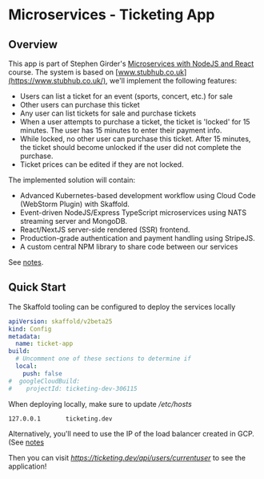 # Microservices - Ticketing App

## Overview

This app is part of Stephen Girder's [Microservices with NodeJS and React](https://www.udemy.com/course/microservices-with-node-js-and-react)
course. The system is based on [www.stubhub.co.uk](https://www.stubhub.co.uk/), we'll implement the following
features:

* Users can list a ticket for an event (sports, concert, etc.) for sale
* Other users can purchase this ticket
* Any user can list tickets for sale and purchase tickets
* When a user attempts to purchase a ticket, the ticket is 'locked' for 15 minutes. The user has 15 minutes
to enter their payment info.
* While locked, no other user can purchase this ticket. After 15 minutes, the ticket should become unlocked if
the user did not complete the purchase.
* Ticket prices can be edited if they are not locked.

The implemented solution will contain:

* Advanced Kubernetes-based development workflow using Cloud Code (WebStorm Plugin) with Skaffold.
* Event-driven NodeJS/Express TypeScript microservices using NATS streaming server and MongoDB.
* React/NextJS server-side rendered (SSR) frontend.
* Production-grade authentication and payment handling using StripeJS.
* A custom central NPM library to share code between our services 

See [notes](https://www.notion.so/gregbrowndev/Section-5-The-Ticketing-App-Architecture-of-Multi-Service-Apps-19d8d1a9a5244e3487b1981221054bd4).

## Quick Start

The Skaffold tooling can be configured to deploy the services locally

```yml
apiVersion: skaffold/v2beta25
kind: Config
metadata:
  name: ticket-app
build:
  # Uncomment one of these sections to determine if 
  local:
    push: false
#  googleCloudBuild:  
#    projectId: ticketing-dev-306115
```

When deploying locally, make sure to update _/etc/hosts_

```
127.0.0.1       ticketing.dev
```

Alternatively, you'll need to use the IP of the load balancer created in GCP. (See [notes](https://www.notion.so/gregbrowndev/Section-6-Leveraging-a-Cloud-Environment-for-Development-75513d509aa540738a9df2ccb6baf1bc#70c7623ec93a4ccda4ddb83516a2f94f)

Then you can visit _https://ticketing.dev/api/users/currentuser_ to see the application!
